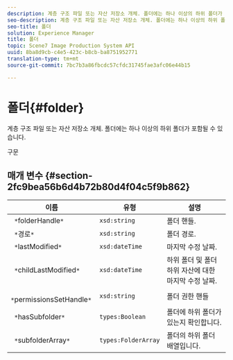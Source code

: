 ```yaml
---
description: 계층 구조 파일 또는 자산 저장소 개체. 폴더에는 하나 이상의 하위 폴더가 포함될 수 있습니다.
seo-description: 계층 구조 파일 또는 자산 저장소 개체. 폴더에는 하나 이상의 하위 폴더가 포함될 수 있습니다.
seo-title: 폴더
solution: Experience Manager
title: 폴더
topic: Scene7 Image Production System API
uuid: 8ba8d9cb-c4e5-423c-b8cb-ba8751952771
translation-type: tm+mt
source-git-commit: 7bc7b3a86fbcdc57cfdc31745fae3afc06e44b15

---
```



# 폴더{#folder}

계층 구조 파일 또는 자산 저장소 개체. 폴더에는 하나 이상의 하위 폴더가 포함될 수 있습니다.

구문

## 매개 변수 {#section-2fc9bea56b6d4b72b80d4f04c5f9b862}

| 이름 | 유형 | 설명 |
|---|---|---|
| ` *`folderHandle`*` | `xsd:string` | 폴더 핸들. |
| ` *`경로`*` | `xsd:string` | 폴더 경로. |
| ` *`lastModified`*` | `xsd:dateTime` | 마지막 수정 날짜. |
| ` *`childLastModified`*` | `xsd:dateTime` | 하위 폴더 및 폴더 하위 자산에 대한 마지막 수정 날짜. |
| ` *`permissionsSetHandle`*` | `xsd:string` | 폴더 권한 핸들 |
| ` *`hasSubfolder`*` | `types:Boolean` | 폴더에 하위 폴더가 있는지 확인합니다. |
| ` *`subfolderArray`*` | `types:FolderArray` | 폴더의 하위 폴더 배열입니다. |

